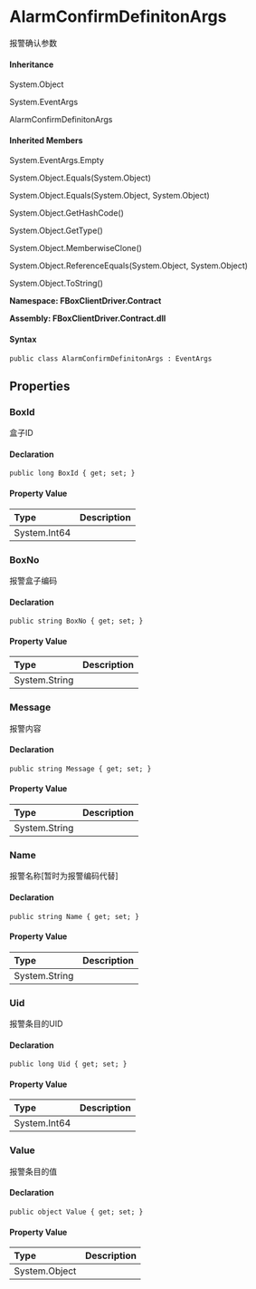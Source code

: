 # AlarmConfirmDefinitonArgs

报警确认参数

#### Inheritance

System.Object

System.EventArgs

AlarmConfirmDefinitonArgs

#### Inherited Members

System.EventArgs.Empty

System.Object.Equals\(System.Object\)

System.Object.Equals\(System.Object, System.Object\)

System.Object.GetHashCode\(\)

System.Object.GetType\(\)

System.Object.MemberwiseClone\(\)

System.Object.ReferenceEquals\(System.Object, System.Object\)

System.Object.ToString\(\)

**Namespace: FBoxClientDriver.Contract**

**Assembly: FBoxClientDriver.Contract.dll**

#### Syntax <a id="FBoxClientDriver_Contract_AlarmConfirmDefinitonArgs_syntax"></a>

```text
public class AlarmConfirmDefinitonArgs : EventArgs
```

## Properties <a id="properties"></a>

### BoxId <a id="FBoxClientDriver_Contract_AlarmConfirmDefinitonArgs_BoxId"></a>

盒子ID

#### Declaration

```text
public long BoxId { get; set; }
```

#### Property Value

| Type | Description |
| :--- | :--- |
| System.Int64 |  |

### BoxNo <a id="FBoxClientDriver_Contract_AlarmConfirmDefinitonArgs_BoxNo"></a>

报警盒子编码

#### Declaration

```text
public string BoxNo { get; set; }
```

#### Property Value

| Type | Description |
| :--- | :--- |
| System.String |  |

### Message <a id="FBoxClientDriver_Contract_AlarmConfirmDefinitonArgs_Message"></a>

报警内容

#### Declaration

```text
public string Message { get; set; }
```

#### Property Value

| Type | Description |
| :--- | :--- |
| System.String |  |

### Name <a id="FBoxClientDriver_Contract_AlarmConfirmDefinitonArgs_Name"></a>

报警名称\[暂时为报警编码代替\]

#### Declaration

```text
public string Name { get; set; }
```

#### Property Value

| Type | Description |
| :--- | :--- |
| System.String |  |

### Uid <a id="FBoxClientDriver_Contract_AlarmConfirmDefinitonArgs_Uid"></a>

报警条目的UID

#### Declaration

```text
public long Uid { get; set; }
```

#### Property Value

| Type | Description |
| :--- | :--- |
| System.Int64 |  |

### Value <a id="FBoxClientDriver_Contract_AlarmConfirmDefinitonArgs_Value"></a>

报警条目的值

#### Declaration

```text
public object Value { get; set; }
```

#### Property Value

| Type | Description |
| :--- | :--- |
| System.Object |  |

